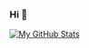 ### Hi 👋

[![My GitHub Stats](https://github-readme-stats.vercel.app/api/?username=bogumilo&count_private=true&theme=graywhite&showicons=true)]()

<!--
**bogumilo/bogumilo** is a ✨ _special_ ✨ repository because its `README.md` (this file) appears on your GitHub profile.

Here are some ideas to get you started:

- 🔭 I’m currently working on ...
- 🌱 I’m currently learning ...
- 👯 I’m looking to collaborate on ...
- 🤔 I’m looking for help with ...
- 💬 Ask me about ...
- 📫 How to reach me: ...
- 😄 Pronouns: ...
- ⚡ Fun fact: ...
-->
